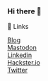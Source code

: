 ### Hi there 👋

🔗 Links

[Blog](https://devmil.de)  
[Mastodon](https://mastodon.social/@devmil)  
[Linkedin](https://www.linkedin.com/in/devmil/)  
[Hackster.io](https://www.hackster.io/devmil)  
[Twitter](https://www.twitter.com/devmil/) 

<!--
**devmil/devmil** is a ✨ _special_ ✨ repository because its `README.md` (this file) appears on your GitHub profile.

Here are some ideas to get you started:

- 🔭 I’m currently working on ...
- 🌱 I’m currently learning ...
- 👯 I’m looking to collaborate on ...
- 🤔 I’m looking for help with ...
- 💬 Ask me about ...
- 📫 How to reach me: ...
- 😄 Pronouns: ...
- ⚡ Fun fact: ...
-->

<a rel="me" href="https://mastodon.social/@devmil"> </a>
